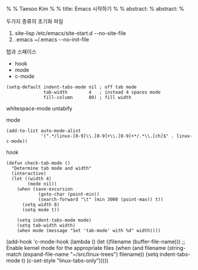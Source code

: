 %
% Taesoo Kim
%
% title: Emacs 시작하기
%
% abstract: 
% abstract: 
%

두가지 종류의 초기화 파일
1. site-lisp
    /etc/emacs/site-start.d
    --no-site-file
1. .emacs
    ~/.emacs
    --no-init-file

탭과 스페이스
 - hook
 - mode
 - c-mode

~~~~~~~~~~~~~~~~~~~~~~~~~~~~~~~~~~~~~~~~~~~~~~~~~~~~~~~~~~~~~~~~~~~~~~~~~~{.cl}
(setq-default indent-tabs-mode nil ; off tab mode
              tab-width        4   ; instead 4 spaces mode
              fill-column      80) ; fill width
~~~~~~~~~~~~~~~~~~~~~~~~~~~~~~~~~~~~~~~~~~~~~~~~~~~~~~~~~~~~~~~~~~~~~~~~~~~~~~~

 whitespace-mode
 untabify

mode

~~~~~~~~~~~~~~~~~~~~~~~~~~~~~~~~~~~~~~~~~~~~~~~~~~~~~~~~~~~~~~~~~~~~~~~~~~{.cl}
(add-to-list auto-mode-alist
             '(".*/linux-[0-9]\\.[0-9]+\\.[0-9]+*/.*\\.[ch]$" . linux-c-mode))
~~~~~~~~~~~~~~~~~~~~~~~~~~~~~~~~~~~~~~~~~~~~~~~~~~~~~~~~~~~~~~~~~~~~~~~~~~~~~~~

hook

~~~~~~~~~~~~~~~~~~~~~~~~~~~~~~~~~~~~~~~~~~~~~~~~~~~~~~~~~~~~~~~~~~~~~~~~~~{.cl}
(defun check-tab-mode ()
  "Determine tab mode and width"
  (interactive)
  (let ((width 4)
        (mode nil))
    (when (save-excursion
            (goto-char (point-min))
            (search-forward "\t" (min 3000 (point-max)) t))
      (setq width 8)
      (setq mode t))

    (setq indent-tabs-mode mode)
    (setq tab-width width)
    (when mode (message "Set 'tab-mode' with %d" width))))
~~~~~~~~~~~~~~~~~~~~~~~~~~~~~~~~~~~~~~~~~~~~~~~~~~~~~~~~~~~~~~~~~~~~~~~~~~~~~~~
    
(add-hook 'c-mode-hook
          (lambda ()
            (let ((filename (buffer-file-name)))
              ;; Enable kernel mode for the appropriate files
              (when (and filename
                         (string-match (expand-file-name "~/src/linux-trees")
                                       filename))
                (setq indent-tabs-mode t)
                (c-set-style "linux-tabs-only")))))